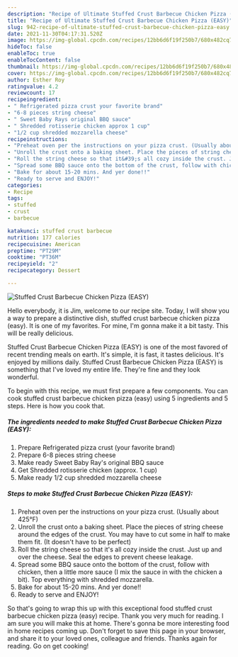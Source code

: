 ```yaml
---
description: "Recipe of Ultimate Stuffed Crust Barbecue Chicken Pizza (EASY)"
title: "Recipe of Ultimate Stuffed Crust Barbecue Chicken Pizza (EASY)"
slug: 942-recipe-of-ultimate-stuffed-crust-barbecue-chicken-pizza-easy
date: 2021-11-30T04:17:31.520Z
image: https://img-global.cpcdn.com/recipes/12bb6d6f19f250b7/680x482cq70/stuffed-crust-barbecue-chicken-pizza-easy-recipe-main-photo.jpg
hideToc: false
enableToc: true
enableTocContent: false
thumbnail: https://img-global.cpcdn.com/recipes/12bb6d6f19f250b7/680x482cq70/stuffed-crust-barbecue-chicken-pizza-easy-recipe-main-photo.jpg
cover: https://img-global.cpcdn.com/recipes/12bb6d6f19f250b7/680x482cq70/stuffed-crust-barbecue-chicken-pizza-easy-recipe-main-photo.jpg
author: Esther Roy
ratingvalue: 4.2
reviewcount: 17
recipeingredient:
- " Refrigerated pizza crust your favorite brand"
- "6-8 pieces string cheese"
- " Sweet Baby Rays original BBQ sauce"
- " Shredded rotisserie chicken approx 1 cup"
- "1/2 cup shredded mozzarella cheese"
recipeinstructions:
- "Preheat oven per the instructions on your pizza crust. (Usually about 425°F)"
- "Unroll the crust onto a baking sheet. Place the pieces of string cheese around the edges of the crust. You may have to cut some in half to make them fit. (It doesn&#39;t have to be perfect)"
- "Roll the string cheese so that it&#39;s all cozy inside the crust. Just up and over the cheese. Seal the edges to prevent cheese leakage."
- "Spread some BBQ sauce onto the bottom of the crust, follow with chicken, then a little more sauce (I mix the sauce in with the chicken a bit). Top everything with shredded mozzarella."
- "Bake for about 15-20 mins. And yer done!!"
- "Ready to serve and ENJOY!"
categories:
- Recipe
tags:
- stuffed
- crust
- barbecue

katakunci: stuffed crust barbecue 
nutrition: 177 calories
recipecuisine: American
preptime: "PT29M"
cooktime: "PT36M"
recipeyield: "2"
recipecategory: Dessert

---
```



![Stuffed Crust Barbecue Chicken Pizza (EASY)](https://img-global.cpcdn.com/recipes/12bb6d6f19f250b7/680x482cq70/stuffed-crust-barbecue-chicken-pizza-easy-recipe-main-photo.jpg)

Hello everybody, it is Jim, welcome to our recipe site. Today, I will show you a way to prepare a distinctive dish, stuffed crust barbecue chicken pizza (easy). It is one of my favorites. For mine, I'm gonna make it a bit tasty. This will be really delicious.



Stuffed Crust Barbecue Chicken Pizza (EASY) is one of the most favored of recent trending meals on earth. It's simple, it is fast, it tastes delicious. It's enjoyed by millions daily. Stuffed Crust Barbecue Chicken Pizza (EASY) is something that I've loved my entire life. They're fine and they look wonderful.


To begin with this recipe, we must first prepare a few components. You can cook stuffed crust barbecue chicken pizza (easy) using 5 ingredients and 5 steps. Here is how you cook that.

<!--inarticleads1-->

##### The ingredients needed to make Stuffed Crust Barbecue Chicken Pizza (EASY):

1. Prepare  Refrigerated pizza crust (your favorite brand)
1. Prepare 6-8 pieces string cheese
1. Make ready  Sweet Baby Ray&#39;s original BBQ sauce
1. Get  Shredded rotisserie chicken (approx. 1 cup)
1. Make ready 1/2 cup shredded mozzarella cheese




<!--inarticleads2-->

##### Steps to make Stuffed Crust Barbecue Chicken Pizza (EASY):

1. Preheat oven per the instructions on your pizza crust. (Usually about 425°F)
1. Unroll the crust onto a baking sheet. Place the pieces of string cheese around the edges of the crust. You may have to cut some in half to make them fit. (It doesn&#39;t have to be perfect)
1. Roll the string cheese so that it&#39;s all cozy inside the crust. Just up and over the cheese. Seal the edges to prevent cheese leakage.
1. Spread some BBQ sauce onto the bottom of the crust, follow with chicken, then a little more sauce (I mix the sauce in with the chicken a bit). Top everything with shredded mozzarella.
1. Bake for about 15-20 mins. And yer done!!
1. Ready to serve and ENJOY!



So that's going to wrap this up with this exceptional food stuffed crust barbecue chicken pizza (easy) recipe. Thank you very much for reading. I am sure you will make this at home. There's gonna be more interesting food in home recipes coming up. Don't forget to save this page in your browser, and share it to your loved ones, colleague and friends. Thanks again for reading. Go on get cooking!
